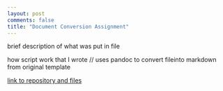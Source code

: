 ```yaml
---
layout: post
comments: false
title: "Document Conversion Assignment"
---
```

brief description of what was put in file

how script work that I wrote // uses pandoc to convert fileinto markdown from original template

[link to repository and files](https://github.com/odeh23/odeh23-convert-documents)
